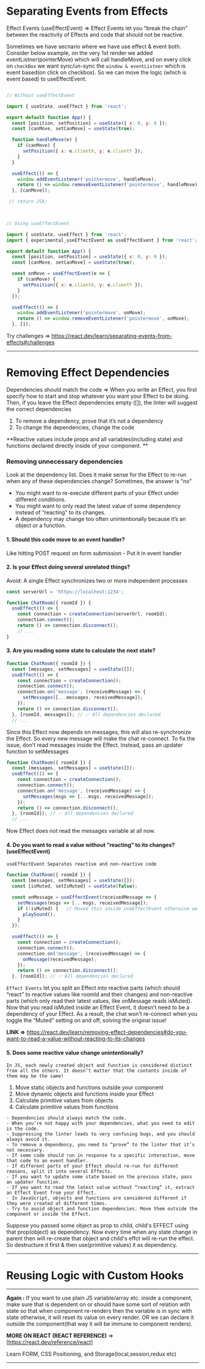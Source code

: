 # Separating Events from Effects

Effect Events (useEffectEvent) => Effect Events let you “break the chain” between the reactivity of Effects and code that should not be reactive.

Sometimes we have secnario where we have use effect & event both. Consider below example, on the very 1st render we added eventListner(pointerMove) which will call handleMove, and on every click on `checkBox` we want sync/un-sync the `window & eventListner` which is event based(on click on checkbox). So we can move the logic (which is event based) to useEffectEvent.

```js

// Without useEffectEvent

import { useState, useEffect } from 'react';

export default function App() {
  const [position, setPosition] = useState({ x: 0, y: 0 });
  const [canMove, setCanMove] = useState(true);

  function handleMove(e) {
    if (canMove) {
      setPosition({ x: e.clientX, y: e.clientY });
    }
  }

  useEffect(() => {
    window.addEventListener('pointermove', handleMove);
    return () => window.removeEventListener('pointermove', handleMove);
  }, [canMove]);

 // return JSX;
 
```

```js

// Using useEffectEvent

import { useState, useEffect } from 'react';
import { experimental_useEffectEvent as useEffectEvent } from 'react';

export default function App() {
  const [position, setPosition] = useState({ x: 0, y: 0 });
  const [canMove, setCanMove] = useState(true);

  const onMove = useEffectEvent(e => {
    if (canMove) {
      setPosition({ x: e.clientX, y: e.clientY });
    }
  });

  useEffect(() => {
    window.addEventListener('pointermove', onMove);
    return () => window.removeEventListener('pointermove', onMove);
  }, []);
```

Try challenges =>  https://react.dev/learn/separating-events-from-effects#challenges

-----

# Removing Effect Dependencies

Dependencies should match the code  => When you write an Effect, you first specify how to start and stop whatever you want your Effect to be doing. Then, if you leave the Effect dependencies empty ([]), the linter will suggest the correct dependencies

1. To remove a dependency, prove that it’s not a dependency
2. To change the dependencies, change the code

**Reactive values include props and all variables(including state) and functions declared directly inside of your component. **

### Removing unnecessary dependencies

Look at the dependency list. Does it make sense for the Effect to re-run when any of these dependencies change? Sometimes, the answer is “no”

- You might want to re-execute different parts of your Effect under different conditions.
- You might want to only read the latest value of some dependency instead of “reacting” to its changes.
- A dependency may change too often unintentionally because it’s an object or a function.

#### 1. Should this code move to an event handler?

Like hitting POST request on form submission - Put it in event handler

#### 2. Is your Effect doing several unrelated things?

Avoid: A single Effect synchronizes two or more independent processes

```js
const serverUrl = 'https://localhost:1234';

function ChatRoom({ roomId }) {
  useEffect(() => {
    const connection = createConnection(serverUrl, roomId);
    connection.connect();
    return () => connection.disconnect();
  	// ...
}
```

#### 3. Are you reading some state to calculate the next state? 

```js
function ChatRoom({ roomId }) {
  const [messages, setMessages] = useState([]);
  useEffect(() => {
    const connection = createConnection();
    connection.connect();
    connection.on('message', (receivedMessage) => {
      setMessages([...messages, receivedMessage]);
    });
    return () => connection.disconnect();
  }, [roomId, messages]); // ✅ All dependencies declared
  // ...
```

Since this Effect now depends on messages, this will also re-synchronize the Effect. So every new message will make the chat re-connect. To fix the issue, don’t read messages inside the Effect. Instead, pass an updater function to setMessages

```js
function ChatRoom({ roomId }) {
  const [messages, setMessages] = useState([]);
  useEffect(() => {
    const connection = createConnection();
    connection.connect();
    connection.on('message', (receivedMessage) => {
      setMessages(msgs => [...msgs, receivedMessage]);
    });
    return () => connection.disconnect();
  }, [roomId]); // ✅ All dependencies declared
  // ...
```

Now Effect does not read the messages variable at all now. 

#### 4. Do you want to read a value without “reacting” to its changes? (useEffectEvent)

`useEffectEvent Separates reactive and non-reactive code`

```js
function ChatRoom({ roomId }) {
  const [messages, setMessages] = useState([]);
  const [isMuted, setIsMuted] = useState(false);

  const onMessage = useEffectEvent(receivedMessage => {
    setMessages(msgs => [...msgs, receivedMessage]);
    if (!isMuted) {   // Moved this inside useEffectEvent otherwise we have to put this inside dependency array & would cause re-sync when changes unnecessarily
      playSound();
    }
  });

  useEffect(() => {
    const connection = createConnection();
    connection.connect();
    connection.on('message', (receivedMessage) => {
      onMessage(receivedMessage);
    });
    return () => connection.disconnect();
  }, [roomId]); // ✅ All dependencies declared
```

`Effect Events` let you split an Effect into reactive parts (which should “react” to reactive values like roomId and their changes) and non-reactive parts (which only read their latest values, like onMessage reads isMuted). Now that you read isMuted inside an Effect Event, it doesn’t need to be a dependency of your Effect. As a result, the chat won’t re-connect when you toggle the “Muted” setting on and off, solving the original issue!

**LINK =>** https://react.dev/learn/removing-effect-dependencies#do-you-want-to-read-a-value-without-reacting-to-its-changes

#### 5. Does some reactive value change unintentionally?

`In JS, each newly created object and function is considered distinct from all the others. It doesn’t matter that the contents inside of them may be the same!`

1. Move static objects and functions outside your component
2. Move dynamic objects and functions inside your Effect
3. Calculate primitive values from objects
4. Calculate primitive values from functions

```
- Dependencies should always match the code.
- When you’re not happy with your dependencies, what you need to edit is the code.
- Suppressing the linter leads to very confusing bugs, and you should always avoid it.
- To remove a dependency, you need to “prove” to the linter that it’s not necessary.
- If some code should run in response to a specific interaction, move that code to an event handler.
- If different parts of your Effect should re-run for different reasons, split it into several Effects.
- If you want to update some state based on the previous state, pass an updater function.
- If you want to read the latest value without “reacting” it, extract an Effect Event from your Effect.
- In JavaScript, objects and functions are considered different if they were created at different times.
- Try to avoid object and function dependencies. Move them outside the component or inside the Effect.
```
Suppose you passed some object as prop to child, child's EFFECT using that prop(object) as dependency. Now every time when any state change in parent then will re-create that object and child's effct will re-run the effect. So destructure it first & then use(primitive values) it as dependency.

------

# Reusing Logic with Custom Hooks













------

**Again :** If you want to use plain JS variable/array etc. inside a component, make sure that is dependent on or should have some sort of relation with state so that when component re-renders then the variable is in sync with state otherwise, it will reset its value on every render. OR we can declare it outside the component(that way it will be immune to component renders).


**MORE ON REACT (REACT REFERENCE)** => [https://react.dev/reference/react]

Learn FORM, CSS Positioning, and Storage(local,session,redux etc)

-----
